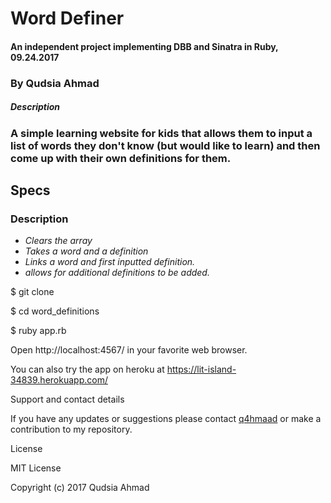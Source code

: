 

# Word Definer

#### An independent project implementing DBB and Sinatra in Ruby, 09.24.2017

### By Qudsia Ahmad

##### Description

### A simple learning website for kids that allows them to input a list of words they don't know (but would like to learn) and then come up with their own definitions for them.

## Specs

### Description	

 *  _Clears the array_
 * _Takes a word and a definition_
 * _Links a word and first inputted definition._
 * _allows for additional definitions to be added._


$ git clone

$ cd word_definitions

$ ruby app.rb

Open http://localhost:4567/ in your favorite web browser.

You can also try the app on heroku at https://lit-island-34839.herokuapp.com/

Support and contact details

If you have any updates or suggestions please contact [q4hmaad](https://q4hmad@gmail.com) or make a contribution to my repository.

License

MIT License

Copyright (c) 2017 Qudsia Ahmad
